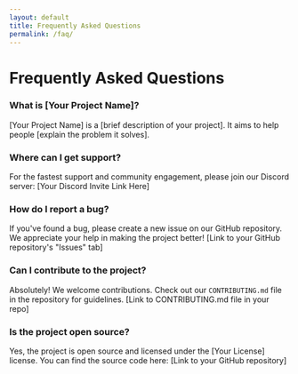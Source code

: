 ```yaml
---
layout: default
title: Frequently Asked Questions
permalink: /faq/
---
```


# Frequently Asked Questions

### What is [Your Project Name]?
[Your Project Name] is a [brief description of your project]. It aims to help people [explain the problem it solves].

### Where can I get support?
For the fastest support and community engagement, please join our Discord server:
[Your Discord Invite Link Here]

### How do I report a bug?
If you've found a bug, please create a new issue on our GitHub repository. We appreciate your help in making the project better!
[Link to your GitHub repository's "Issues" tab]

### Can I contribute to the project?
Absolutely! We welcome contributions. Check out our `CONTRIBUTING.md` file in the repository for guidelines.
[Link to CONTRIBUTING.md file in your repo]

### Is the project open source?
Yes, the project is open source and licensed under the [Your License] license. You can find the source code here:
[Link to your GitHub repository]
